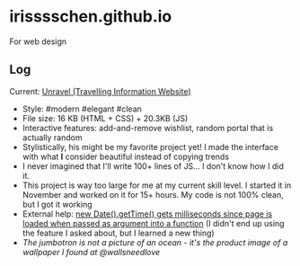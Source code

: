 # irisssschen.github.io
For web design

## Log

Current: [Unravel (Travelling Information Website)](https://irisssschen.github.io/)
* Style: #modern #elegant #clean
* File size: 16 KB (HTML + CSS) + 20.3KB (JS)
* Interactive features: add-and-remove wishlist, random portal that is actually random
* Stylistically, his might be my favorite project yet! I made the interface with what **I** consider beautiful instead of copying trends
* I never imagined that I'll write 100+ lines of JS... I don't know how I did it. 
* This project is way too large for me at my current skill level. I started it in November and worked on it for 15+ hours. My code is not 100% clean, but I got it working
* External help: [new Date().getTime() gets milliseconds since page is loaded when passed as argument into a function](https://stackoverflow.com/questions/70728609/new-date-gettime-gets-milliseconds-since-page-is-loaded-when-passed-as-argum) (I didn't end up using the feature I asked about, but I learned a new thing)
* *The jumbotron is not a picture of an ocean - it's the product image of a wallpaper I found at @wallsneedlove*
